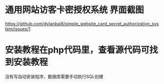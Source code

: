 
# 通用网站访客卡密授权系统 界面截图

https://github.com/dylanbai8/simple_website_card_secret_authorization_system/issues/1


# 安装教程在php代码里，查看源代码可找到安装教程

没有写自动安装程序，数据库需要手动执行SQL创建
